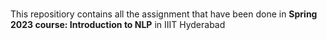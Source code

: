 #####

This repositiory contains all the assignment that have been done in  **Spring 2023 course: Introduction to NLP** in IIIT Hyderabad
